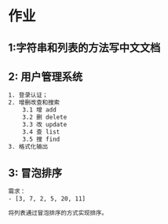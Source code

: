 # 作业

## 1:字符串和列表的方法写中文文档

## 2: 用户管理系统
```bash
1. 登录认证；
2. 增删改查和搜索
    3.1 增 add
    3.2 删 delete
    3.3 改 update
    3.4 查 list
    3.5 搜 find
3. 格式化输出   
```

## 3: 冒泡排序
```bash
需求：
- [3, 7, 2, 5, 20, 11]

将列表通过冒泡排序的方式实现排序。

```
